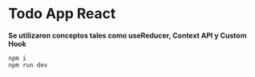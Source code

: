 # Todo App React

**Se utilizaron conceptos tales como useReducer, Context API y Custom Hook**
~~~
npm i
npm run dev
~~~